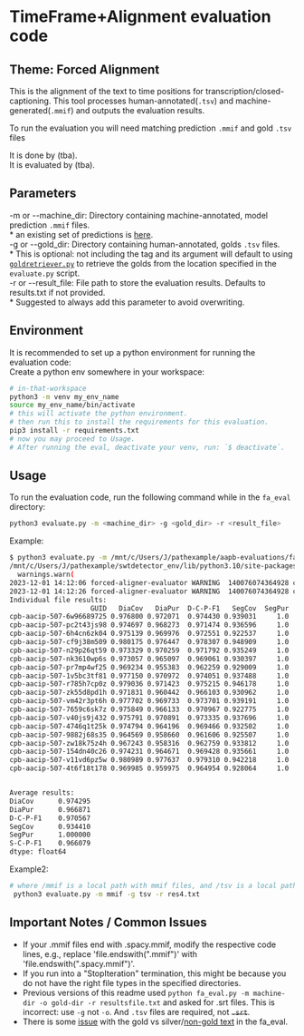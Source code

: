 # TimeFrame+Alignment evaluation code
## Theme: Forced Alignment 
This is the alignment of the text to time positions for transcription/closed-captioning. 
This tool processes human-annotated(`.tsv`) and machine-generated(`.mmif`) and outputs the evaluation results.

To run the evaluation you will need matching prediction `.mmif` and gold `.tsv` files

It is done by (tba).   
It is evaluated by (tba). 

## Parameters
-m or --machine_dir: Directory containing machine-annotated, model prediction `.mmif` files.  
    * an existing set of predictions is [here](preds@gentle-forced-aligner-wrapper@aapb-collaboration-21-nongoldtext).  
-g or --gold_dir: Directory containing human-annotated, golds `.tsv` files.   
    * This is optional: not including the tag and its argument will default to using [`goldretriever.py`](goldretriever.py) to retrieve the golds 
from the location specified in the `evaluate.py` script.  
-r or --result_file: File path to store the evaluation results. Defaults to results.txt if not provided.    
    * Suggested to always add this parameter to avoid overwriting.   

## Environment
It is recommended to set up a python environment for running the evaluation code:  
Create a python env somewhere in your workspace:  
```bash
# in-that-workspace 
python3 -m venv my_env_name
source my_env_name/bin/activate
# this will activate the python environment.
# then run this to install the requirements for this evaluation. 
pip3 install -r requirements.txt
# now you may proceed to Usage.
# After running the eval, deactivate your venv, run: `$ deactivate`. 
```

## Usage
To run the evaluation code, run the following command while in the `fa_eval` directory:  
```bash
python3 evaluate.py -m <machine_dir> -g <gold_dir> -r <result_file>
```
Example: 
```bash
$ python3 evaluate.py -m /mnt/c/Users/J/pathexample/aapb-evaluations/fa_eval/preds@gentle-forced-aligner-wrapper@aapb-collaboration-21-nongoldtext
/mnt/c/Users/J/pathexample/swtdetector_env/lib/python3.10/site-packages/pyannote/metrics/utils.py:200: UserWarning: 'uem' was approximated by the union of 'reference' and 'hypothesis' extents.
  warnings.warn(
2023-12-01 14:12:06 forced-aligner-evaluator WARNING  140076074364928 cpb-aacip-507-nk3610wp6s :: reference (915) and hypothesis (914) have different number of segments
2023-12-01 14:12:26 forced-aligner-evaluator WARNING  140076074364928 cpb-aacip-507-vd6nz81n6r :: no hypothesis found
Individual file results:
                    GUID   DiaCov   DiaPur  D-C-P-F1   SegCov  SegPur  S-C-P-F1
cpb-aacip-507-6w96689725 0.976800 0.972071  0.974430 0.939031     1.0  0.968557
cpb-aacip-507-pc2t43js98 0.974697 0.968273  0.971474 0.936596     1.0  0.967260
cpb-aacip-507-6h4cn6zk04 0.975139 0.969976  0.972551 0.922537     1.0  0.959708
cpb-aacip-507-cf9j38m509 0.980175 0.976447  0.978307 0.948909     1.0  0.973785
cpb-aacip-507-n29p26qt59 0.973329 0.970259  0.971792 0.935249     1.0  0.966541
cpb-aacip-507-nk3610wp6s 0.973057 0.965097  0.969061 0.930397     1.0  0.963944
cpb-aacip-507-pr7mp4wf25 0.969234 0.955383  0.962259 0.929009     1.0  0.963198
cpb-aacip-507-1v5bc3tf81 0.977150 0.970972  0.974051 0.937488     1.0  0.967735
cpb-aacip-507-r785h7cp0z 0.979036 0.971423  0.975215 0.946178     1.0  0.972345
cpb-aacip-507-zk55d8pd1h 0.971831 0.960442  0.966103 0.930962     1.0  0.964247
cpb-aacip-507-vm42r3pt6h 0.977702 0.969733  0.973701 0.939191     1.0  0.968642
cpb-aacip-507-7659c6sk7z 0.975849 0.966133  0.970967 0.922775     1.0  0.959837
cpb-aacip-507-v40js9j432 0.975791 0.970891  0.973335 0.937696     1.0  0.967846
cpb-aacip-507-4746q1t25k 0.974794 0.964196  0.969466 0.932502     1.0  0.965072
cpb-aacip-507-9882j68s35 0.964569 0.958660  0.961606 0.925507     1.0  0.961313
cpb-aacip-507-zw18k75z4h 0.967243 0.958316  0.962759 0.933812     1.0  0.965773
cpb-aacip-507-154dn40c26 0.974231 0.964671  0.969428 0.935661     1.0  0.966761
cpb-aacip-507-v11vd6pz5w 0.980989 0.977637  0.979310 0.942218     1.0  0.970250
cpb-aacip-507-4t6f18t178 0.969985 0.959975  0.964954 0.928064     1.0  0.962690


Average results:
DiaCov      0.974295
DiaPur      0.966871
D-C-P-F1    0.970567
SegCov      0.934410
SegPur      1.000000
S-C-P-F1    0.966079
dtype: float64
```
Example2: 
```bash
# where /mmif is a local path with mmif files, and /tsv is a local path with tsv files.
 python3 evaluate.py -m mmif -g tsv -r res4.txt
```

## Important Notes / Common Issues
* If your .mmif files end with .spacy.mmif, modify the respective code lines, e.g., replace 'file.endswith(".mmif")' with 'file.endswith(".spacy.mmif")'.
* If you run into a "StopIteration" termination, this might be because you do not have the right file types in the specified directories. 
* Previous versions of this readme used `python fa_eval.py -m machine-dir -o gold-dir -r resultsfile.txt` and asked for .srt files. 
This is incorrect: use `-g` not `-o`. And `.tsv` files are required, not ~~`.srt`~~.   
* There is some [issue](https://github.com/clamsproject/aapb-evaluations/issues/31) with the gold vs silver/[non-gold text](aapb-collaboration-21-nongoldtext) in the fa_eval. 
